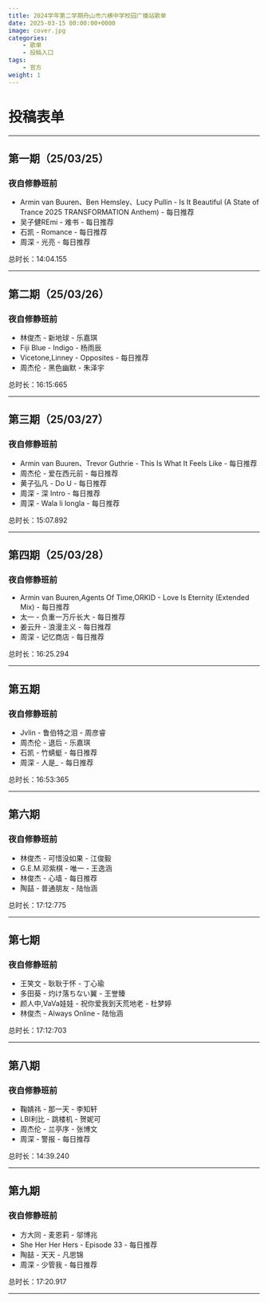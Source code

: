 ```yaml
---
title: 2024学年第二学期舟山市六横中学校园广播站歌单
date: 2025-03-15 00:00:00+0000
image: cover.jpg
categories:
    - 歌单
    - 投稿入口
tags:
    - 官方
weight: 1
---
```


# 投稿表单

<script type='text/javascript' src='https://www.wjx.top/handler/jqemed.ashx?activity=wWnUmlc&width=760&source=iframe'></script>

---

## 第一期（25/03/25）

### 夜自修静班前
- Armin van Buuren、Ben Hemsley、Lucy Pullin - Is It Beautiful (A State of Trance 2025 TRANSFORMATION Anthem) - 每日推荐
- 吴子健REmi - 难书 - 每日推荐
- 石凯 - Romance - 每日推荐
- 周深 - 光亮 - 每日推荐

总时长：14:04.155

---

## 第二期（25/03/26）

### 夜自修静班前
- 林俊杰 - 新地球 - 乐嘉琪
- Fiji Blue - Indigo - 杨雨辰
- Vicetone,Linney - Opposites -  每日推荐
- 周杰伦 - 黑色幽默 - 朱泽宇

总时长：16:15:665

---

## 第三期（25/03/27）

### 夜自修静班前
- Armin van Buuren、Trevor Guthrie - This Is What It Feels Like - 每日推荐
- 周杰伦 - 爱在西元前 - 每日推荐
- 黄子弘凡 - Do U - 每日推荐
- 周深 - 深 Intro - 每日推荐
- 周深 - Wala li longla - 每日推荐

总时长：15:07.892

---

## 第四期（25/03/28）

### 夜自修静班前
- Armin van Buuren,Agents Of Time,ORKID - Love Is Eternity (Extended Mix) - 每日推荐
- 太一 - 负重一万斤长大 - 每日推荐
- 姜云升 - 浪漫主义 - 每日推荐
- 周深 - 记忆商店 - 每日推荐

总时长：16:25.294

---

## 第五期

### 夜自修静班前
- Jvlin - 鲁伯特之泪 - 周彦睿
- 周杰伦 - 退后 - 乐嘉琪
- 石凯 - 竹蜻蜓 - 每日推荐
- 周深 - 人是_ - 每日推荐

总时长：16:53:365

---

## 第六期

### 夜自修静班前
- 林俊杰 - 可惜没如果 - 江俊毅
- G.E.M.邓紫棋 - 唯一 - 王逸涵
- 林俊杰 - 心墙 - 每日推荐
- 陶喆 - 普通朋友 - 陆怡涵

总时长：17:12:775

---

## 第七期

### 夜自修静班前
- 王笑文 - 耿耿于怀 - 丁心瑜
- 多田葵 - 灼け落ちない翼 - 王誉臻
- 颜人中,VaVa娃娃 - 祝你爱我到天荒地老 - 杜梦婷
- 林俊杰 - Always Online - 陆怡涵

总时长：17:12:703

---

## 第八期

### 夜自修静班前
- 鞠婧祎 - 那一天 - 李知轩
- LBI利比 - 跳楼机 - 贺妮可
- 周杰伦 - 兰亭序 - 张博文
- 周深 - 警报 - 每日推荐

总时长：14:39.240

---

## 第九期

### 夜自修静班前
- 方大同 - 麦恩莉 - 邬博兆
- She Her Her Hers - Episode 33 - 每日推荐
- 陶喆 - 天天 - 凡思锦
- 周深 - 少管我 - 每日推荐

总时长：17:20.917

---
